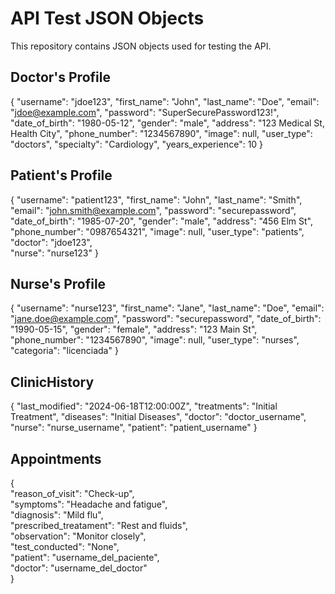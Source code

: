 # API Test JSON Objects

This repository contains JSON objects used for testing the API.

## Doctor's Profile


{
    "username": "jdoe123",
    "first_name": "John",
    "last_name": "Doe",
    "email": "jdoe@example.com",
    "password": "SuperSecurePassword123!",
    "date_of_birth": "1980-05-12",
    "gender": "male",
    "address": "123 Medical St, Health City",
    "phone_number": "1234567890",
    "image": null,
    "user_type": "doctors",
    "specialty": "Cardiology",
    "years_experience": 10
}

## Patient's Profile

{
    "username": "patient123",
    "first_name": "John",
    "last_name": "Smith",
    "email": "john.smith@example.com",
    "password": "securepassword",
    "date_of_birth": "1985-07-20",
    "gender": "male",
    "address": "456 Elm St",
    "phone_number": "0987654321",
    "image": null,
    "user_type": "patients",
    "doctor": "jdoe123",  
    "nurse": "nurse123"
}

## Nurse's Profile

{
    "username": "nurse123",
    "first_name": "Jane",
    "last_name": "Doe",
    "email": "jane.doe@example.com",
    "password": "securepassword",
    "date_of_birth": "1990-05-15",
    "gender": "female",
    "address": "123 Main St",
    "phone_number": "1234567890",
    "image": null,
    "user_type": "nurses",
    "categoria": "licenciada"
}

## ClinicHistory

{
  "last_modified": "2024-06-18T12:00:00Z",
  "treatments": "Initial Treatment",
  "diseases": "Initial Diseases",
  "doctor": "doctor_username",
  "nurse": "nurse_username",
  "patient": "patient_username"
}


## Appointments

{  
  "reason_of_visit": "Check-up",               
  "symptoms": "Headache and fatigue",          
  "diagnosis": "Mild flu",                    
  "prescribed_treatament": "Rest and fluids",  
  "observation": "Monitor closely",            
  "test_conducted": "None",                    
  "patient": "username_del_paciente",          
  "doctor": "username_del_doctor"              
}
